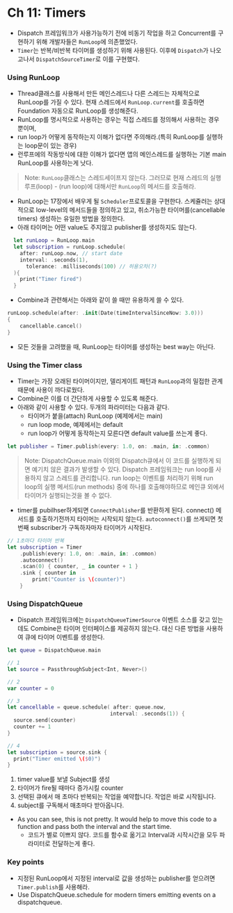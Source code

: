 # Ch 11: Timers



- Dispatch 프레임워크가 사용가능하기 전에 비동기 작업을 하고 Concurrent를 구현하기 위해 개발자들은 `RunLoop`에 의존했었다.
- `Timer`는 반복/비반복 타이머를 생성하기 위해 사용된다. 이후에 `Dispatch`가 나오고나서 `DispatchSourceTimer`로 이를 구현했다.





### Using RunLoop

- Thread클래스를 사용해서 만든 메인스레드나 다른 스레드는 자체적으로 RunLoop를 가질 수 있다. 현재 스레드에서 `RunLoop.current`를 호출하면 Foundation 자동으로 RunLoop를 생성해준다. 
- RunLoop를 명시적으로 사용하는 경우는 직접 스레드를 정의해서 사용하는 경우 뿐이며, 
- run loop가 어떻게 동작하는지 이해가 없다면 주의해라.(특히 RunLoop를 실행하는 loop문이 있는 경우)
- 런루프에의 작동방식에 대한 이해가 없다면 앱의 메인스레드를 실행하는 기본 main RunLoop를 사용하는게 낫다.

> Note: `RunLoop`클래스는 스레드세이프지 않는다. 그러므로 현재 스레드의 실행 루프(loop) - (run loop)에 대해서만 `RunLoop`의 메서드를 호출해라.

- RunLoop는 17장에서 배우게 될 `Scheduler`프로토콜을 구현한다. 스케쥴러는 상대적으로 low-level의 메서드들을 정의하고 있고, 취소가능한 타이머를(cancellable timers) 생성하는 유일한 방법을 정의한다.
- 아래 타이머는 어떤 value도 주지않고 publisher를 생성하지도 않는다. 

```swift
  let runLoop = RunLoop.main
  let subscription = runLoop.schedule(
  	after: runLoop.now, // start date
  	interval: .seconds(1),
	  tolerance: .milliseconds(100) // 허용오차(?)
  ){
    print("Timer fired")
  }
```

- Combine과 관련해서는 아래와 같이 쓸 때만 유용하게 쓸 수 있다.

```swift
runLoop.schedule(after: .init(Date(timeIntervalSinceNow: 3.0)))
{
	cancellable.cancel()
}
```

- 모든 것들을 고려했을 때, RunLoop는 타이머를 생성하는 best way는 아닌다. 



### Using the Timer class

- Timer는 가장 오래된 타이머이지만, 델리게이트 패턴과 `RunLoop`과의 밀접한 관계 때문에 사용이 까다로웠다.
- Combine은 이를 더 간단하게 사용할 수 있도록 해준다.
- 아래와 같이 사용할 수 있다. 두개의 파라미터는 다음과 같다.
  - 타이머가 붙을(attach) RunLoop (예제에서는 main)
  - run loop mode, 예제에서는 default
  - run loop가 어떻게 동작하는지 모른다면 default value를 쓰는게 좋다.

```swift
let publisher = Timer.publish(every: 1.0, on: .main, in: .common)
```

> Note: DispatchQueue.main 이외의 Dispatch큐에서 이 코드를 실행하게 되면 예기치 않은 결과가 발생할 수 있다. Dispatch 프레임워크는 run loop를 사용하지 않고 스레드를 관리합니다. run loop는 이벤트를 처리하기 위해 run loop의 실행 메서드(run methods) 중에 하나를 호출해야하므로 메인큐 외에서 타이머가 실행되는것을 볼 수 없다.

- timer를 pubilhser하게되면 `ConnectPublisher`를 반환하게 된다. connect() 메서드를 호출하기전까지 타이머는 시작되지 않는다. `autoconnect()`를 쓰게되면 첫번째 subscriber가 구독하자마자 타이머가 시작된다.

```swift
// 1초마다 타이머 반복
let subscription = Timer
    .publish(every: 1.0, on: .main, in: .common)
    .autoconnect()
    .scan(0) { counter, _ in counter + 1 }
    .sink { counter in
        print("Counter is \(counter)")
    }
```



### Using DispatchQueue

- Dispatch 프레임워크에는 `DispatchQueueTimerSource` 이벤트 소스를 갖고 있는데도 Combine은 타이머 인터페이스를 제공하지 않는다. 대신 다른 방법을 사용하여 큐에 타이머 이벤트를 생성한다.

```swift
let queue = DispatchQueue.main 

// 1
let source = PassthroughSubject<Int, Never>()

// 2
var counter = 0

// 3
let cancellable = queue.schedule( after: queue.now,
                                 interval: .seconds(1)) { 
  source.send(counter)
  counter += 1
}

// 4
let subscription = source.sink {
  print("Timer emitted \($0)")
}
```

1. timer value를 보낼 Subject를 생성
2. 타이머가 fire될 때마다 증가시킬 counter
3. 선택된 큐에서 매 초마다 반복되는 작업을 예약합니다. 작업은 바로 시작됩니다.
4. subject를 구독해서 매초마다 받아옵니다.

- As you can see, this is not pretty. It would help to move this code to a function and pass both the interval and the start time.
  - 코드가 별로 이쁘지 않다. 코드를 함수로 옮기고 Interval과 시작시간을 모두 파라미터로 전달하는게 좋다.



### Key points

- 지정된 RunLoop에서 지정된 interval로 값을 생성하는 publisher를 얻으려면 `Timer.publish`를 사용해라.
- Use DispatchQueue.schedule for modern timers emitting events on a dispatchqueue.